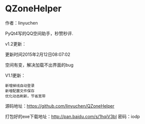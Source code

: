 QZoneHelper
===========
作者：linyuchen

PyQt4写的QQ空间助手，秒赞秒评.

v1.2更新：

更新时间2015年2月12日08:07:02

空间有变，解决加载不出界面的bug

V1.1更新：

    新增掉线自动登录
    新增配置文件保存
    优化动态刷新，节省宽带


源码地址：https://github.com/linyuchen/QZoneHelper

打包好的exe下载地址：http://pan.baidu.com/s/1hqiV3bI 密码：iodp
